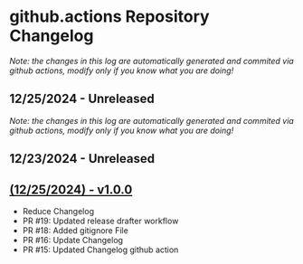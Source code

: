 # github.actions Repository Changelog
*Note: the changes in this log are automatically generated and commited via github actions, modify only if you know what you are doing!*

## **12/25/2024 - Unreleased**

*Note: the changes in this log are automatically generated and commited via github actions, modify only if you know what you are doing!*

## **12/23/2024 - Unreleased**

## **[(12/25/2024) - v1.0.0](https://github.com/suny-upstate-cwt/github.actions/releases/tag/v1.0.0)**
- Reduce Changelog
- PR #19: Updated release drafter workflow
- PR #18: Added gitignore File
- PR #16: Update Changelog
- PR #15: Updated Changelog github action

